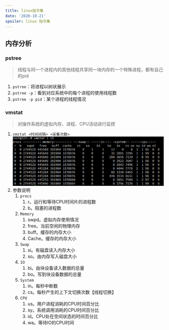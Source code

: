```yaml
---
title: linux指令集
date: '2020-10-21'
spoiler: linux 指令集
---
```


## 内存分析
### pstree
> 线程与同一个进程内的其他线程共享同一块内存的一个特殊进程，都有自己的pid
1. `pstree`：将进程以树状展示
1. `pstree -p`：看到对应系统中的每个进程的使用线程数
1. `pstree -p pid`：某个进程的线程情况

### vmstat 
> 对操作系统的虚拟内存、进程、CPU活动进行监控

1. `vmstat <时间间隔> <采集次数>`
![image](./vmstat-1.png)
1. 参数说明
    1. `procs`
        1. r。运行和等待CPU时间片的进程数
        1. b。阻塞的进程数
    1. `Memory`
        1. swpd。虚拟内存使用情况
        1. free。当前空闲的物理内存
        1. buff。缓存的内存大小
        1. Cache。缓存的内存大小
    1. `Swap`
        1. si。有磁盘读入内存大小
        1. so。由内存写入磁盘大小
    1. `IO`
        1. bi。由块设备读入数据的总量
        1. bo。写到块设备数据的总量
    1. `System`
        1. in。每秒中断数
        1. cs。每秒产生的上下文切换次数【线程切换】
    1. `CPU`
        1. us。用户进程消耗的CPU时间百分比
        1. sy。系统调用消耗的CPU时间百分比
        1. id。CPU处在空间状态的时间百分比
        1. wa。等待IO的CPU时间